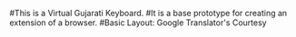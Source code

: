 #This is a Virtual Gujarati Keyboard.
#It is a base prototype for creating an extension of a browser.
#Basic Layout: Google Translator's Courtesy
